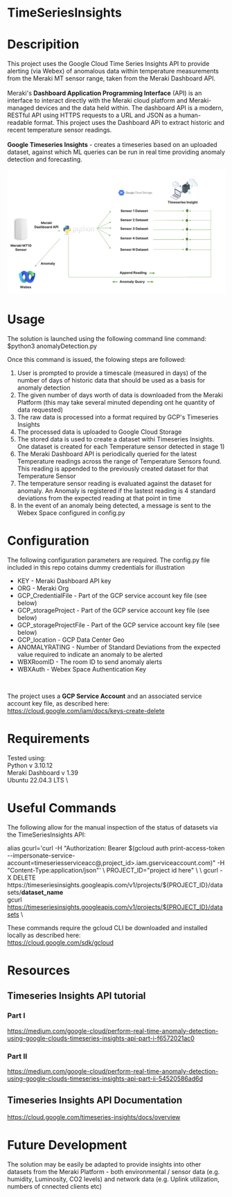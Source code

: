 # TimeSeriesInsights

# Descripition
This project uses the Google Cloud Time Series Insights API to provide alerting (via Webex) of anomalous data within temperature measurements from the Meraki MT sensor range, taken from the Meraki Dashboard API. \
<br>
Meraki's **Dashboard Application Programming Interface** (API) is an interface to interact directly with the Meraki cloud platform and Meraki-managed devices and the data held within. The dashboard API is a modern, RESTful API using HTTPS requests to a URL and JSON as a human-readable format. This project uses the Dashboard APi to extract historic and recent temperature sensor readings. \
<br>
**Google Timeseries Insights** - creates a timeseries based on an uploaded dataset, against which ML queries can be run in real time providing anomaly detection and forecasting. 

![Diagram](Images/Architecture.png)

# Usage
The solution is launched using the following command line command:
$python3 anomalyDetection.py

Once this command is issued, the folowing steps are followed:
<br>
1. User is prompted to provide a timescale (measured in days) of the number of days of historic data that should be used as a basis for anomaly detection
2. The given number of days worth of data is downloaded from the Meraki Platform (this may take several minuted depending ont he quantity of data requested)
3. The raw data is processed into a format required by GCP's Timeseries Insights
4. The processed data is uploaded to Google Cloud Storage
5. The stored data is used to create a dataset withi Timeseries Insights. One dataset is created for each Temperature sensor detected in stage 1)
6. The Meraki Dashboard API is periodically queried for the latest Temperature readings across the range of Temperature Sensors found. This reading is appended to the previously created dataset for that Temperature Sensor
7. The temperature sensor reading is evaluated against the dataset for anomaly. An Anomaly is registered if the lastest reading is 4 standard deviations from the expected reading at that point in time
8. In the event of an anomaly being detected, a message is sent to the Webex Space configured in config.py


# Configuration
The following configuration parameters are required. The config.py file included in this repo cotains dummy credentials for illustration
* KEY  - Meraki Dashboard API key
* ORG  - Meraki Org
* GCP_CredentialFile - Part of the GCP service account key file (see below)
* GCP_storageProject - Part of the GCP service account key file (see below)
* GCP_storageProjectFile - Part of the GCP service account key file (see below)
* GCP_location - GCP Data Center Geo
* ANOMALYRATING - Number of Standard Deviations from the expected value required to indicate an anomaly to be alerted
* WBXRoomID - The room ID to send anomaly alerts
* WBXAuth - Webex Space Authentication Key
<br>

The project uses a **GCP Service Account** and an associated service account key file, as described here: \
https://cloud.google.com/iam/docs/keys-create-delete

# Requirements
Tested using: \
Python v 3.10.12 \
Meraki Dashboard v 1.39 \
Ubuntu 22.04.3 LTS \




# Useful Commands
The following allow for the manual inspection of the status of datasets via the TimeSeriesInsights API:

alias gcurl='curl -H "Authorization: Bearer $(gcloud auth print-access-token --impersonate-service-account=timeseriesserviceacc@,project_id>.iam.gserviceaccount.com)" -H "Content-Type:application/json"' \
PROJECT_ID="project id here" \
\
gcurl -X DELETE https://timeseriesinsights.googleapis.com/v1/projects/${PROJECT_ID}/datasets/**dataset_name** \
gcurl https://timeseriesinsights.googleapis.com/v1/projects/${PROJECT_ID}/datasets \

These commands require the gcloud CLI be downloaded and installed locally as described here: \
https://cloud.google.com/sdk/gcloud

# Resources
## Timeseries Insights API tutorial
### Part I 
https://medium.com/google-cloud/perform-real-time-anomaly-detection-using-google-clouds-timeseries-insights-api-part-i-f6572021ac0 
### Part II
https://medium.com/google-cloud/perform-real-time-anomaly-detection-using-google-clouds-timeseries-insights-api-part-ii-54520586ad6d 

## Timeseries Insights API Documentation
https://cloud.google.com/timeseries-insights/docs/overview 

# Future Development
The solution may be easily be adapted to provide insights into other datasets from the Meraki Platform - both environmental / sensor data (e.g. humidity, Luminosity, CO2 levels) and network data (e.g. Uplink utilization, numbers of cnnected clients etc)



